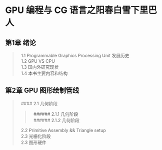 # GPU 编程与 CG 语言之阳春白雪下里巴人

## 第1章 绪论
>&ensp; 1.1  Programmable Graphics Processing Unit 发展历史<br>
>&ensp; 1.2  GPU VS CPU<br>
>&ensp; 1.3  国内外研究现状<br>
>&ensp; 1.4  本书主要内容和结构<br>
## 第2章 GPU 图形绘制管线
>&ensp; #### 2.1  几何阶段<br>
>
>>&ensp; ###### 2.1.1  几何阶段<br>
>>&ensp; ###### 2.1.2  几何阶段<br>
>
>&ensp; 2.2  Primitive Assembly && Triangle setup <br>
>&ensp; 2.3  光栅化阶段<br>
>&ensp; 2.3  图形硬件<br>
